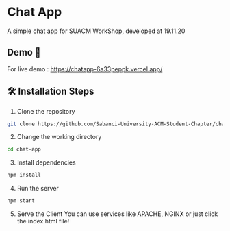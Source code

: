 # Chat App 
A simple chat app for SUACM WorkShop, developed at 19.11.20

## Demo 🚈
For live demo : https://chatapp-6a33peppk.vercel.app/

## 🛠️ Installation Steps

1. Clone the repository

```bash
git clone https://github.com/Sabanci-University-ACM-Student-Chapter/chat-app.git
```

2. Change the working directory

```bash
cd chat-app
```

3. Install dependencies

```bash
npm install
```

4. Run the server

```bash
npm start
```
5. Serve the Client
You can use services like APACHE, NGINX or just click the index.html file!

